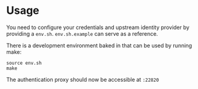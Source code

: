 # Usage
You need to configure your credentials and upstream identity provider by providing a `env.sh`. `env.sh.example` can serve as a reference.

There is a development environment baked in that can be used by running make:

    source env.sh
    make
    
The authentication proxy should now be accessible at `:22820`